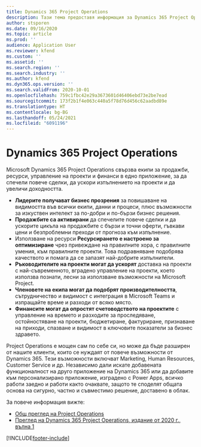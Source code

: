 ```yaml
---
title: Dynamics 365 Project Operations
description: Тази тема предоставя информация за Dynamics 365 Project Operations.
author: stsporen
ms.date: 09/16/2020
ms.topic: article
ms.prod: ''
audience: Application User
ms.reviewer: kfend
ms.custom: ''
ms.assetid: ''
ms.search.region: ''
ms.search.industry: ''
ms.author: kfend
ms.dyn365.ops.version: ''
ms.search.validFrom: 2020-10-01
ms.openlocfilehash: 759c1fbc42e29a3673601d46406ebd73e2be7ead
ms.sourcegitcommit: 173f2b1f4e063c440a5f78d76d456c62aadbd89e
ms.translationtype: HT
ms.contentlocale: bg-BG
ms.lasthandoff: 05/24/2021
ms.locfileid: "6091196"
---
```

# <a name="dynamics-365-project-operations"></a>Dynamics 365 Project Operations

Microsoft Dynamics 365 Project Operations свързва екипи за продажби, ресурси, управление на проекти и финанси в едно приложение, за да спечели повече сделки, да ускори изпълнението на проекти и да увеличи доходността.

-   **Лидерите получават бизнес прозрения** за повишаване на видимостта във всички екипи, данни и процеси, плюс възможности за изкуствен интелект за по-добри и по-бързи бизнес решения.
-   **Продажбите са активирани** да спечелите повече сделки и да ускорите цикъла на продажбите с бързи и точни оферти, гъвкави цени и безпроблемни преходи от прогноза към изпълнение.
-   Използване на ресурси **Ресурсирането е настроено за оптимизиране** чрез привеждане на правилните хора, с правилните умения, към правилните проекти. Това подравняване подобрява качеството и помага да се запазят най-добрите изпълнители.
-   **Ръководителите на проекти могат да ускорят** доставка на проекти с най-съвременното, вградено управление на проекти, което използва познати, лесни за използване възможности на Microsoft Project.
-   **Членовете на екипа могат да подобрят производителността**, сътрудничество и видимост с интеграция в Microsoft Teams и изпращайте време и разходи от всяко място.
-   **Финансите могат да опростят счетоводството на проектите** с управление на времето и разходите за проследяване, остойностяване на проекти, бюджетиране, фактуриране, признаване на приходи, спазване и видимост в ключовите показатели за бизнес здравето.

Project Operations е мощен сам по себе си, но може да бъде разширен от нашите клиенти, които се нуждаят от повече възможности от Dynamics 365. Тези възможности включват Marketing, Human Resources, Customer Service и др. Независимо дали искате добавената функционалност на друго приложение на Dynamics 365 или да добавите към персонализирано приложение, изградено с Power Apps, всичко работи заедно и работи както очаквате, защото те споделят общата основа на сигурно, частно и съвместимо решение, доставено в облак.

За повече информация вижте:

- [Общ преглед на Project Operations](https://dynamics.microsoft.com/en-us/project-operations/overview/)
- [Преглед на Dynamics 365 Project Operations, издание от 2020 г., вълна 1](/dynamics365-release-plan/2020wave1/dynamics365-project-operations/)



[!INCLUDE[footer-include](includes/footer-banner.md)]
